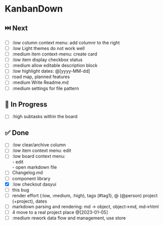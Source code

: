 # KanbanDown

## ⏭️ Next

- [ ] :low column context menu: add columnr to the right
- [ ] :low Light themes do not work well
- [ ] :medium item context-menu: create card
- [ ] :low item display checkbox status
- [ ] :medium allow editable description block
- [ ] :low highlight dates: @[yyyy-MM-dd]
- [ ] road map, planned features
- [ ] :medium Write Readme.md
- [ ] :medium settings for file pattern

## 🚧 In Progress

- [ ] :high subtasks within the board

## ✅ Done

- [ ] :low clear/archive column
- [ ] :low item context menu: edit
- [ ] :low board context menu:  <br />- edit <br />- open markdown file
- [ ] Changelog.md
- [ ] component library
- [x] :low checkout dasyui
- [ ] this bug
- [ ] render effort (:low, :medium, :high), tags (#tag1), @ (@person) project (+project), dates
- [ ] markdown parsing and rendering: md -> object, object->md, md->html
- [ ] 4 move to a real project place @[2023-01-05]
- [ ] :medium rework data flow and management, use store

